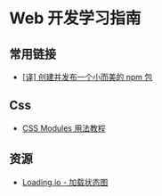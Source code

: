# Web 开发学习指南

## 常用链接

-   [[译] 创建并发布一个小而美的 npm 包](https://juejin.im/post/6844903751833092104)

## Css

-   [CSS Modules 用法教程](http://www.ruanyifeng.com/blog/2016/06/css_modules.html)

## 资源

-   [Loading.io - 加载状态图](https://loading.io)
